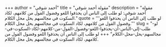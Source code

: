 +++
author = "أحمد شوقي"
title = "مقولة أحمد شوقي"
description = "مقولة أحمد شوقي: لو طلب إلى الناس أن يحذفوا اللغو وفضول القول من كلامهم، لكاد السكوت في مجالسهم يحل محل الكلام."
quote = '''لو طلب إلى الناس أن يحذفوا اللغو وفضول القول من كلامهم، لكاد السكوت في مجالسهم يحل محل الكلام.''' 
slug = "لو-طلب-إلى-الناس-أن-يحذفوا-اللغو-وفضول-القول-من-كلامهم-لكاد-السكوت-في-مجالسهم-يحل-محل-الكلام"
+++
لو طلب إلى الناس أن يحذفوا اللغو وفضول القول من كلامهم، لكاد السكوت في مجالسهم يحل محل الكلام.
